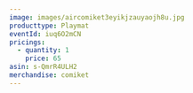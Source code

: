 ```yaml
---
image: images/aircomiket3eyikjzauyaojh8u.jpg
producttype: Playmat
eventId: iuq6O2mCN
pricings:
  - quantity: 1
    price: 65
asin: s-QmrR4ULH2
merchandise: comiket
---
```

